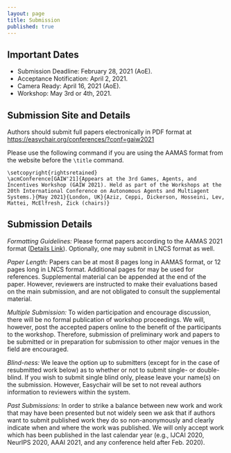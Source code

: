 ```yaml
---
layout: page
title: Submission
published: true
---
```


## Important Dates
* Submission Deadline: February 28, 2021 (AoE).
* Acceptance Notification: April 2, 2021.
* Camera Ready: April 16, 2021 (AoE).
* Workshop: May 3rd or 4th, 2021.

## Submission Site and Details
Authors should submit full papers electronically in PDF format at <https://easychair.org/conferences/?conf=gaiw2021>

Please use the following command if you are using the AAMAS format from the website before the `\title` command.

```
\setcopyright{rightsretained}
\acmConference[GAIW'21]{Appears at the 3rd Games, Agents, and Incentives Workshop (GAIW 2021). Held as part of the Workshops at the 20th International Conference on Autonomous Agents and Multiagent Systems.}{May 2021}{London, UK}{Aziz, Ceppi, Dickerson, Hosseini, Lev, Mattei, McElfresh, Zick (chairs)} 
```

## Submission Details
*Formatting Guidelines:* Please format papers according to the AAMAS 2021 format ([Details Link](https://aamas2021.soton.ac.uk/calls/papers/)). Optionally, one may submit in LNCS format as well.

*Paper Length:* Papers can be at most 8 pages long in AAMAS format, or 12 pages long in LNCS format. Additional pages for may be used for references. Supplemental material can be appended at the end of the paper. However, reviewers are instructed to make their evaluations based on the main submission, and are not obligated to consult the supplemental material.

*Multiple Submission:* To widen participation and encourage discussion, there will be no formal publication of workshop proceedings. We will, however, post the accepted papers online to the benefit of the participants to the workshop. Therefore, submission of preliminary work and papers to be submitted or in preparation for submission to other major venues in the field are encouraged.

*Blind-ness:* We leave the option up to submitters (except for in the case of resubmitted work below) as to whether or not to submit single- or double- blind. If you wish to submit single blind only, please leave your name(s) on the submission. However, Easychair will be set to not reveal authors information to reviewers within the system.

*Past Submissions:* In order to strike a balance between new work and work that may have been presented but not widely seen we ask that if authors want to submit published work they do so non-anonymously and clearly indicate when and where the work was published. We will only accept work which has been published in the last calendar year (e.g., IJCAI 2020, NeurIPS 2020, AAAI 2021, and any conference held after Feb. 2020).
